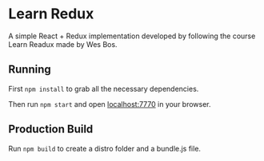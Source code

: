 # Learn Redux

A simple React + Redux implementation developed by following the course Learn Readux made by Wes Bos.

## Running

First `npm install` to grab all the necessary dependencies. 

Then run `npm start` and open <localhost:7770> in your browser.

## Production Build

Run `npm build` to create a distro folder and a bundle.js file.
